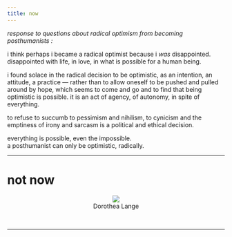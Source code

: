 ```yaml
---
title: now
---
```


*response to questions about radical optimism from becoming posthumanists :*

i think perhaps i became a radical optimist because i *was* disappointed.  
disappointed with life, in love, in what is possible for a human being. 

i found solace in the radical decision to be optimistic, as an intention, an attitude, a practice — rather than to allow oneself to be pushed and pulled around by hope, which seems to come and go and to find that being optimistic is possible. it is an act of agency, of autonomy, in spite of everything. 

to refuse to succumb to pessimism and nihilism, to cynicism and the emptiness of irony and sarcasm is a political and ethical decision.

everything is possible, even the impossible.  
a posthumanist can only be optimistic, radically.

----------------------

# not now

<center><img src="http://johannesk.com.s3.amazonaws.com/2020/img/Dorothea-Lange.png"></center>

<center>Dorothea Lange</center>  <p>
  &nbsp;
</p>

----------------------










